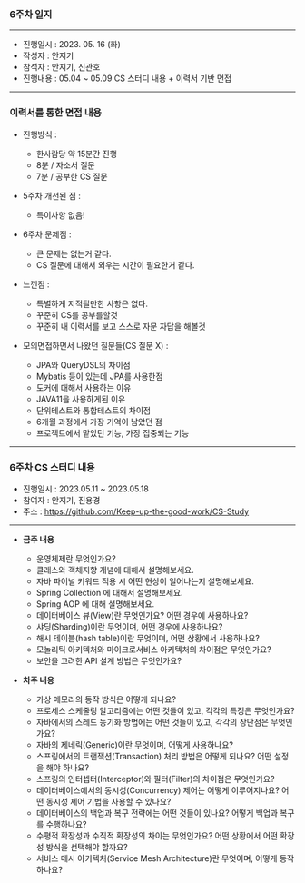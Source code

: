 ### 6주차 일지

---
- 진행일시 : 2023. 05. 16 (화)
- 작성자 : 안지기
- 참석자 : 안지기, 신관호
- 진행내용 : 05.04 ~ 05.09 CS 스터디 내용 + 이력서 기반 면접
---
### 이력서를 통한 면접 내용
- 진행방식 :
    - 한사람당 약 15분간 진행
    - 8분 / 자소서 질문
    - 7분 / 공부한 CS 질문


- 5주차 개선된 점 :
    - 특이사항 없음!


- 6주차 문제점 :
    - 큰 문제는 없는거 같다.
    - CS 질문에 대해서 외우는 시간이 필요한거 같다.


- 느낀점 :
    - 특별하게 지적될만한 사항은 없다.
    - 꾸준히 CS를 공부를할것
    - 꾸준히 내 이력서를 보고 스스로 자문 자답을 해볼것


- 모의면접하면서 나왔던 질문들(CS 질문 X) :
  - JPA와 QueryDSL의 차이점
  - Mybatis 등이 있는데 JPA를 사용한점
  - 도커에 대해서 사용하는 이유
  - JAVA11을 사용하게된 이유
  - 단위테스트와 통합테스트의 차이점
  - 6개월 과정에서 가장 기억이 남았던 점
  - 프로젝트에서 맡았던 기능, 가장 집중되는 기능

---
### 6주차 CS 스터디 내용
- 진행일시 : 2023.05.11 ~ 2023.05.18
- 참여자 : 안지기, 진용경
- 주소 : https://github.com/Keep-up-the-good-work/CS-Study
---

- **금주 내용**
  - 운영체제란 무엇인가요?
  - 클래스와 객체지향 개념에 대해서 설명해보세요.
  - 자바 파이널 키워드 적용 시 어떤 현상이 일어나는지 설명해보세요.
  - Spring Collection 에 대해서 설명해보세요.
  - Spring AOP 에 대해 설명해보세요.
  - 데이터베이스 뷰(View)란 무엇인가요? 어떤 경우에 사용하나요?
  - 샤딩(Sharding)이란 무엇이며, 어떤 경우에 사용하나요?
  - 해시 테이블(hash table)이란 무엇이며, 어떤 상황에서 사용하나요?
  - 모놀리틱 아키텍처와 마이크로서비스 아키텍처의 차이점은 무엇인가요?
  - 보안을 고려한 API 설계 방법은 무엇인가요?


- **차주 내용**
  - 가상 메모리의 동작 방식은 어떻게 되나요?
  - 프로세스 스케줄링 알고리즘에는 어떤 것들이 있고, 각각의 특징은 무엇인가요?
  - 자바에서의 스레드 동기화 방법에는 어떤 것들이 있고, 각각의 장단점은 무엇인가요?
  - 자바의 제네릭(Generic)이란 무엇이며, 어떻게 사용하나요?
  - 스프링에서의 트랜잭션(Transaction) 처리 방법은 어떻게 되나요? 어떤 설정을 해야 하나요?
  - 스프링의 인터셉터(Interceptor)와 필터(Filter)의 차이점은 무엇인가요?
  - 데이터베이스에서의 동시성(Concurrency) 제어는 어떻게 이루어지나요? 어떤 동시성 제어 기법을 사용할 수 있나요?
  - 데이터베이스의 백업과 복구 전략에는 어떤 것들이 있나요? 어떻게 백업과 복구를 수행하나요?
  - 수평적 확장성과 수직적 확장성의 차이는 무엇인가요? 어떤 상황에서 어떤 확장성 방식을 선택해야 할까요?
  - 서비스 메시 아키텍처(Service Mesh Architecture)란 무엇이며, 어떻게 동작하나요?

